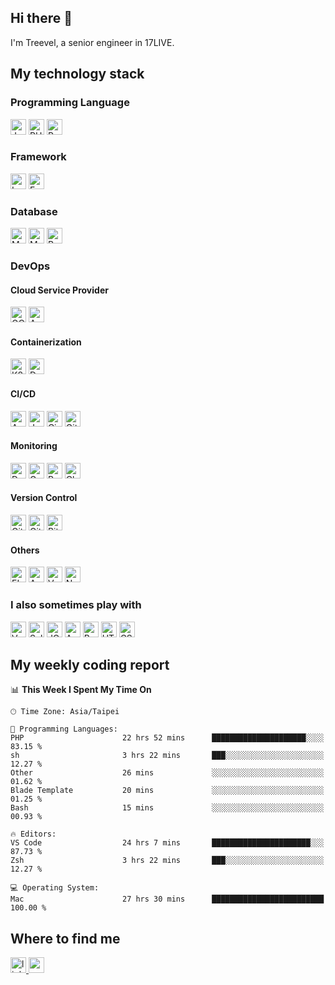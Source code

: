 ## Hi there 👋

I'm Treevel, a senior engineer in 17LIVE.

## My technology stack

### Programming Language

<div>
  <img src="https://img.shields.io/badge/JavaScript-282C34?logo=javascript" alt="JavaScript logo" title="JavaScript" height="25" />
  <img src="https://img.shields.io/badge/PHP-282C34?logo=php"               alt="PHP logo"        title="PHP"        height="25" />
  <img src="https://img.shields.io/badge/Python-282C34?logo=python"         alt="Python logo"     title="Python"     height="25" />
</div>

### Framework

<div>
  <img src="https://img.shields.io/badge/Laravel-282C34?logo=laravel" alt="Laravel logo" title="Laravel" height="25" />
  <img src="https://img.shields.io/badge/Express-282C34?logo=express" alt="Express logo" title="Express" height="25" />
</div>

### Database

<div>
  <img src="https://img.shields.io/badge/MySQL-282C34?logo=mysql"     alt="MySQL logo"   title="MySQL"   height="25" />
  <img src="https://img.shields.io/badge/MongoDB-282C34?logo=mongodb" alt="MongoDB logo" title="MongoDB" height="25" />
  <img src="https://img.shields.io/badge/Redis-282C34?logo=redis"     alt="Redis logo"   title="Redis"   height="25" />
</div>

### DevOps

<!-- 缺 table-->

#### Cloud Service Provider

<div>
  <img src="https://img.shields.io/badge/GCP-282C34?logo=googlecloud" alt="GCP logo" title="GCP" height="25" />
  <img src="https://img.shields.io/badge/AWS-282C34?logo=amazonaws"   alt="AWS logo" title="AWS" height="25" />
</div>

#### Containerization

<div>
  <img src="https://img.shields.io/badge/K8s-282C34?logo=kubernetes" alt="K8s logo"    title="K8s"    height="25" />
  <img src="https://img.shields.io/badge/Docker-282C34?logo=docker"  alt="Docker logo" title="Docker" height="25" />
</div>

#### CI/CD

<div>
  <img src="https://img.shields.io/badge/Argo-282C34?logo=argo"                    alt="Argo logo"           title="Argo"           height="25" />
  <img src="https://img.shields.io/badge/Jenkins-282C34?logo=jenkins"              alt="Jenkins logo"        title="Jenkins"        height="25" />
  <img src="https://img.shields.io/badge/CircleCI-282C34?logo=circleci"            alt="CircleCI logo"       title="CircleCI"       height="25" />
  <img src="https://img.shields.io/badge/GitHub_Actions-282C34?logo=githubactions" alt="GitHub Actions logo" title="GitHub Actions" height="25" />
</div>

#### Monitoring

<div>
  <img src="https://img.shields.io/badge/Datadog-282C34?logo=datadog"              alt="Datadog logo"          title="Datadog"          height="25" />
  <img src="https://img.shields.io/badge/Garafana-282C34?logo=grafana"             alt="Garafana logo"         title="Garafana"         height="25" />
  <img src="https://img.shields.io/badge/Prometheus-282C34?logo=prometheus"        alt="Prometheus logo"       title="Prometheus"       height="25" />
  <img src="https://img.shields.io/badge/Cloud_Monitoring-282C34?logo=googlecloud" alt="Cloud Monitoring logo" title="Cloud Monitoring" height="25" />
</div>

#### Version Control

<div>
  <img src="https://img.shields.io/badge/Git-282C34?logo=git"             alt="Git logo"       title="Git"       height="25" />
  <img src="https://img.shields.io/badge/GitHub-282C34?logo=github"       alt="GitHub logo"    title="GitHub"    height="25" />
  <img src="https://img.shields.io/badge/Bitbucket-282C34?logo=bitbucket" alt="Bitbucket logo" title="Bitbucket" height="25" />
</div>

#### Others

<div>
  <img src="https://img.shields.io/badge/ELK-282C34?logo=elasticstack" alt="ELK logo"     title="ELK"     height="25" />
  <img src="https://img.shields.io/badge/Ansible-282C34?logo=ansible"  alt="Ansible logo" title="Ansible" height="25" />
  <img src="https://img.shields.io/badge/Vault-282C34?logo=vault"      alt="Vault logo"   title="Vault"   height="25" />
  <img src="https://img.shields.io/badge/Nginx-282C34?logo=nginx"      alt="Nginx logo"   title="Nginx"   height="25" />
</div>

### I also sometimes play with

<div>
  <img src="https://img.shields.io/badge/Vue.js-282C34?logo=vuedotjs"     alt="Vue.js logo"    title="Vue.js"    height="25" />
  <img src="https://img.shields.io/badge/Selenium-282C34?logo=selenium"   alt="Selenium logo"  title="Selenium"  height="25" />
  <img src="https://img.shields.io/badge/JQuery-282C34?logo=jquery"       alt="JQuery logo"    title="JQuery"    height="25" />
  <img src="https://img.shields.io/badge/AngularJS-282C34?logo=angular"   alt="Angular logo"   title="Angular"   height="25" />
  <img src="https://img.shields.io/badge/Bootstrap-282C34?logo=bootstrap" alt="Bootstrap logo" title="Bootstrap" height="25" />
  <img src="https://img.shields.io/badge/HTML-282C34?logo=html5"          alt="HTML logo"      title="HTML"      height="25" />
  <img src="https://img.shields.io/badge/CSS-282C34?logo=css3"            alt="CSS logo"       title="CSS"       height="25" />
</div>

## My weekly coding report

<!--START_SECTION:waka-->
📊 **This Week I Spent My Time On** 

```text
🕑︎ Time Zone: Asia/Taipei

💬 Programming Languages: 
PHP                      22 hrs 52 mins      █████████████████████░░░░   83.15 % 
sh                       3 hrs 22 mins       ███░░░░░░░░░░░░░░░░░░░░░░   12.27 % 
Other                    26 mins             ░░░░░░░░░░░░░░░░░░░░░░░░░   01.62 % 
Blade Template           20 mins             ░░░░░░░░░░░░░░░░░░░░░░░░░   01.25 % 
Bash                     15 mins             ░░░░░░░░░░░░░░░░░░░░░░░░░   00.93 % 

🔥 Editors: 
VS Code                  24 hrs 7 mins       ██████████████████████░░░   87.73 % 
Zsh                      3 hrs 22 mins       ███░░░░░░░░░░░░░░░░░░░░░░   12.27 % 

💻 Operating System: 
Mac                      27 hrs 30 mins      █████████████████████████   100.00 % 
```


<!--END_SECTION:waka-->

## Where to find me

<div>
  <a href="https://www.linkedin.com/in/treevel">
    <img src="https://img.shields.io/badge/linkedin-282C34?logo=linkedin"     alt="linkedin logo"    title="linkedin"    height="25" />
  </a>
  <a href="mailto:treevel.github@gmail.com">
    <img src="https://img.shields.io/badge/gmail-282C34?logo=gmail"      alt="gmail logo"    title="gmail"    height="25" />
  </a>
</div>
